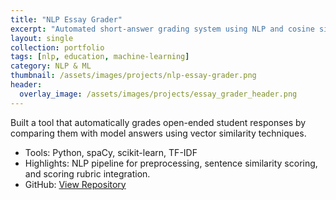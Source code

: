 ```yaml
---
title: "NLP Essay Grader"
excerpt: "Automated short-answer grading system using NLP and cosine similarity."
layout: single
collection: portfolio
tags: [nlp, education, machine-learning]
category: NLP & ML
thumbnail: /assets/images/projects/nlp-essay-grader.png
header: 
  overlay_image: /assets/images/projects/essay_grader_header.png
---
```


Built a tool that automatically grades open-ended student responses by comparing them with model answers using vector similarity techniques.

- Tools: Python, spaCy, scikit-learn, TF-IDF
- Highlights: NLP pipeline for preprocessing, sentence similarity scoring, and scoring rubric integration.
- GitHub: [View Repository](https://github.com/leen01/nlp-essay-grader)
